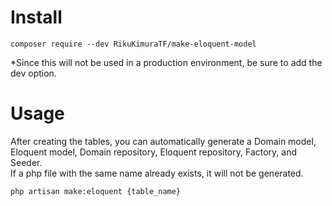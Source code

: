 # Install
```
composer require --dev RikuKimuraTF/make-eloquent-model
```
*Since this will not be used in a production environment, be sure to add the dev option.

# Usage
After creating the tables, you can automatically generate a Domain model, Eloquent model, Domain repository, Eloquent repository, Factory, and Seeder.  
If a php file with the same name already exists, it will not be generated.
```
php artisan make:eloquent {table_name}
```
